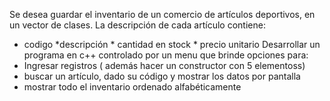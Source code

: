 Se desea guardar el inventario de un comercio de artículos deportivos, en un vector de clases. La descripción de cada artículo contiene:
* codigo *descripción * cantidad en stock * precio unitario
Desarrollar un programa en c++ controlado por un menu que brinde opciones para:
* Ingresar registros ( además hacer un constructor con 5 elementoss)
* buscar un artículo, dado su código y mostrar los datos por pantalla
* mostrar todo el inventario ordenado alfabéticamente
